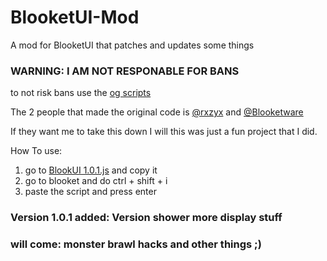 # BlooketUI-Mod
A mod for BlooketUI that patches and updates some things

### WARNING: I AM NOT RESPONABLE FOR BANS
 to not risk bans use the [og scripts](https://github.com/rxzyx/Blooket-Hacks)
 
 The 2 people that made the original code is [@rxzyx](https://github.com/rxzyx) and [@Blooketware](https://github.com/Blooketware)

If they want me to take this down I will this was just a fun project that I did.

How To use:
1. go to [BlookUI 1.0.1.js](https://github.com/JayDaMan53/BlooketUI-Mod/blob/main/BlookUI%201.0.1.js) and copy it
2. go to blooket and do ctrl + shift + i
3. paste the script and press enter

### Version 1.0.1 added: Version shower more display stuff
### will come: monster brawl hacks and other things ;)
